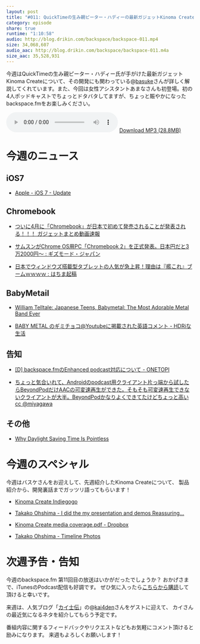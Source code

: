 ```yaml
---
layout: post
title: "#011: QuickTimeの生み親ピーター・ハディーの最新ガジェットKinoma Createを@basukeさんが徹底解説！"
category: episode
share: true
runtime: "1:10:58"
audio: http://blog.drikin.com/backspace/backspace-011.mp4
size: 34,068,607
audio_aac: http://blog.drikin.com/backspace/backspace-011.m4a
size_aac: 35,528,931
---
```


今週はQuickTimeの生み親ピーター・ハディー氏が手がけた最新ガジェットKinoma Createについて、その開発にも関わっている@[basuke](http://twitter.com/basuke)さんが詳しく解説してくれています。また、今回は女性アシスタントあまなさんも初登場。初の4人ポッドキャストでちょっとドタバタしてますが、ちょっと賑やかになったbackspace.fmをお楽しみください。

<audio src="http://blog.drikin.com/backspace/backspace-011.mp3" controls preload></audio>
[Download MP3 (28.8MB)](http://blog.drikin.com/backspace/backspace-011.mp3)

# 今週のニュース

## iOS7
- [Apple - iOS 7 - Update](http://www.apple.com/ios/ios7-update/)

## Chromebook
- [ついに4月に「Chromebook」が日本で初めて発売されることが発表される！！！  ガジェットまとめ動画速報](http://d-navi004.blogspot.com/2014/03/4chromebook.html)

- [サムスンがChrome OS用PC「Chromebook 2」を正式発表。日本円だと3万2000円〜 : ギズモード・ジャパン](http://www.gizmodo.jp/a/2014/03/chrome_ospcchromebook_232000.html)

- [日本でウィンドウズ搭載型タブレットの人気が急上昇！理由は『艦これ』ブームｗｗｗｗ : はちま起稿](http://blog.esuteru.com/archives/7577233.html)

## BabyMetail
- [William Telltale: Japanese Teens, Babymetal: The Most Adorable Metal Band Ever](http://williamtelltale.blogspot.com/2014/03/japanese-teens-babymetal-from-mouth-of.html)

- [BABY METAL のギミチョコ@Youtubeに掲載された英語コメント - HDRiな生活](http://hdri.iwalk.jp/2014/03/object233.php)

## 告知
- [[D] backspace.fmのEnhanced podcast対応について - ONETOPI](http://1topi.jp/curator/mazzo/1403/10/481331)

- [ちょっと気合いれて、Androidのpodcast用クライアント片っ端から試したらBeyondPodだけAACの可変速再生ができた。そもそも可変速再生できないクライアントが大半。BeyondPodかなりよくできてたけどちょっと高い cc @miyagawa](https://twitter.com/drikin/status/443425130656444417)

## その他
- [Why Daylight Saving Time Is Pointless](http://gizmodo.com/5892438/why-daylight-saving-time-is-pointless)

# 今週のスペシャル
今週はバスケさんをお迎えして、先週紹介したKinoma Createについて、
製品紹介から、開発裏話までガッツリ語ってもらいます！

- [Kinoma Create  Indiegogo](http://www.indiegogo.com/projects/kinoma-create)

- [Takako Ohshima - I did the my presentation and demos Reassuring...](https://www.facebook.com/hatonehatty/posts/665457390186053?stream_ref=10)

- [Kinoma Create media coverage.pdf - Dropbox](https://www.dropbox.com/s/a1o9s4qpcnujmmu/Kinoma%20Create%20media%20coverage.pdf)

- [Takako Ohshima - Timeline Photos](https://www.facebook.com/photo.php?fbid=664956936902765&set=a.126107507454380.21843.100001653938107&type=1&stream_ref=10)

# 次週予告・告知
今週のbackspace.fm 第11回目の放送はいかがだったでしょうか？
おかげさまで、iTunesのPodcast配信も好調です。
ぜひ気に入ったら[こちらから購読](https://itunes.apple.com/jp/podcast/backspace.fm/id830709730)して頂けると幸いです。

来週は、人気ブログ「[カイ士伝](http://bloggingfrom.tv/wp/)」の@[kai4den](http://twitter.com/kai4den)さんをゲストに迎えて、
カイさんの最近気になるネタを紹介してもらう予定です。

番組内容に関するフィードバックやリクエストなどもお気軽にコメント頂けると励みになります。
来週もよろしくお願いします！




